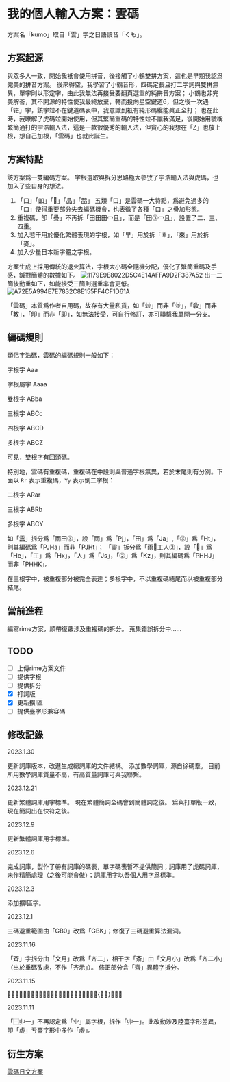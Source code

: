# 我的個人輸入方案：雲碼

方案名「kumo」取自「雲」字之日語讀音「くも」。

## 方案起源

與眾多人一致，開始我衹會使用拼音，後接觸了小鶴雙拼方案，這也是早期我認爲完美的拼音方案。
後來得空，我學習了小鶴音形，四碼定長且打二字詞與雙拼無異，單字則以形定字，由此我無法再接受要翻頁選重的純拼音方案；
小鶴也非完美解荅，其不開源的特性使我最終放棄，轉而投向星空鍵道6，但之後一次遇「铓」字，該字竝不在鍵道碼表中，我意識到衹有純形碼纔能眞正全打；
也在此時，我瞭解了虎碼竝開始使用，但其繁簡重碼的特性竝不讓我滿足，後開始用號稱繁簡通打的宇浩輸入法，這是一款很優秀的輸入法，但貪心的我想在「Z」也放上根，想自己加根，「雲碼」也就此誕生。

## 方案特點

該方案爲一雙編碼方案。
字根選取與拆分思路極大參攷了宇浩輸入法與虎碼，也加入了些自身的想法。

1. 「口」「吅」「𠱠」「品」「㗊」 五類「口」是雲碼一大特點，爲避免過多的「口」使得重要部分失去編碼機會，也表徵了各種「口」之疊加形態。
2. 重複碼，卽「疊」不再拆「田田田冖且」，而是「田⓷冖且」，設置了二、三、四重。
3. 加入若干用於優化繁體表現的字根，如「早」用於拆「𠦝」，「來」用於拆「麥」。
4. 加入少量日本新字體之字根。

方案生成上採用傳統的退火算法，字根大小碼全隨機分配，優化了繁簡重碼及手感，鍼對簡體的數據如下。
![1179E9E8022D5C4E14AFFA9D2F387A52](https://github.com/orbitoo/kumo/assets/86230731/fc5a3a9a-8729-40ac-bcf3-9fbe151b2153)
出一二簡後動重如下，如能接受三簡則選重率會更低。
![A72E5A994E7E7832C8E155FF4CF1D61A](https://github.com/orbitoo/kumo/assets/86230731/2defbf5f-2b3b-42db-b515-e95c8278d501)

「雲碼」本質爲作者自用碼，故存有大量私貨，如「竝」而非「並」，「敎」而非「教」，「卽」而非「即」，如無法接受，可自行修訂，亦可聯繫我單開一分支。

## 編碼規則

類佀宇浩碼，雲碼的編碼規則一般如下：

字根字 Aaa

字根屬字 Aaaa

雙根字 ABba

三根字 ABCc

四根字 ABCD

多根字 ABCZ

可見，雙根字有回頭碼。

特別地，雲碼有重複碼，重複碼在中段則與普通字根無異，若於末尾則有分別。下面以 `Rr` 表示重複碼，`Yy` 表示倒二字根：

二根字 ARar

三根字 ABRb

多根字 ABCY

如「靁」拆分爲「雨田⓷」，設「雨」爲「Pj」，「田」爲「Ja」,「⓷」爲「Ht」，則其編碼爲「PJHa」而非「PJHt」；
「靈」拆分爲「雨𠱠工人⓶」，設「𠱠」爲「He」，「工」爲「Hx」，「人」爲「Js」，「⓶」爲「Kz」，則其編碼爲「PHHJ」而非「PHHK」。

在三根字中，被重複部分被完全表達；多根字中，不以重複碼結尾而以被重複部分結尾。

## 當前進程

編寫rime方案，順帶復覈涉及重複碼的拆分。 
蒐集錯誤拆分中……

## TODO

- [ ] 上傳rime方案文件
- [ ] 提供字根
- [ ] 提供拆分
- [x] 打詞版
- [x] 更新擴I區
- [ ] 提供臺字形兼容碼

## 修改記錄

2023.1.30

更新詞庫版本，改進生成總詞庫的文件結構。
添加數學詞庫，源自徐碼羣。
目前所用數學詞庫質量不高，有高質量詞庫可與我聯繫。

2023.12.21

更新繁體詞庫用字標準。
現在繁體簡詞全碼會到簡體詞之後。
爲與打單版一致，現在簡詞出在快符之後。

2023.12.9

更新繁體詞庫用字標準。

2023.12.6

完成詞庫，製作了帶有詞庫的碼表，單字碼表暫不提供簡詞；詞庫用了虎碼詞庫，未作精簡處理（之後可能會做）；詞庫用字以吾個人用字爲標準。

2023.12.3

添加擴I區字。

2023.12.1

三碼避重範圍由「GB0」改爲「GBK」；修復了三碼避重算法漏洞。

2023.11.16

「斉」字拆分由「文月」改爲「齐二」，相干字「斎」由「文月小」改爲「齐二小」（出於重碼攷慮，不作「齐示」）。
修正部分含「齊」異體字拆分。

2023.11.15

「𠀜」字下部不再認定爲「业」屬字根，改拆爲「一{𰁜下}一」。 

2023.11.11 

「⿱丱一」不再認定爲「业」屬字根，拆作「丱一」。此改動涉及陸臺字形差異，卽「虚」亐臺字形中多作「虛」。

## 衍生方案

[雲碼日文方案](https://github.com/orbitoo/kumo-jp)
